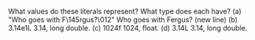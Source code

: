 What values do these literals represent? What type does each have?
(a) "Who goes with F\145rgus?\012"
Who goes with Fergus? (new line)
(b) 3.14e1L
3.14, long double.
(c) 1024f
1024, float. 
(d) 3.14L
3.14, long double.